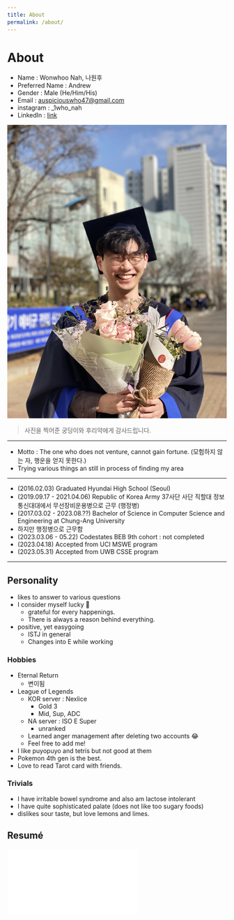 ```yaml
---
title: About
permalink: /about/
---
```


# About

- Name : Wonwhoo Nah, 나원후
- Preferred Name : Andrew
- Gender : Male (He/Him/His)
- Email : auspiciouswho47@gmail.com
- instagram : _1who_nah
- LinkedIn : [link](www.linkedin.com/in/wonwhoo-andrew-nah-1ba0b4248)

![](../assets/img/profile.JPG)  
> 사진을 찍어준 궁딩이와 후리약에게 감사드립니다.

---

- Motto : The one who does not venture, cannot gain fortune. (모험하지 않는 자, 행운을 얻지 못한다.)  
- Trying various things an still in process of finding my area

---

- (2016.02.03) Graduated Hyundai High School (Seoul)
- (2019.09.17 - 2021.04.06) Republic of Korea Army 37사단 사단 직할대 정보통신대대에서 무선장비운용병으로 근무 (행정병)
- (2017.03.02 - 2023.08.??) Bachelor of Science in Computer Science and Engineering at Chung-Ang University
- 하지만 행정병으로 근무함
- (2023.03.06 - 05.22) Codestates BEB 9th cohort : not completed
- (2023.04.18) Accepted from UCI MSWE program
- (2023.05.31) Accepted from UWB CSSE program

---

## Personality

- likes to answer to various questions
- I consider myself lucky :star2:
  - grateful for every happenings.
  - There is always a reason behind everything.
- positive, yet easygoing
  - ISTJ in general
  - Changes into E while working

### Hobbies

- Eternal Return
  - 변이됨
- League of Legends
  - KOR server : Nexlice
    - Gold 3
    - Mid, Sup, ADC
  - NA server : ISO E Super
    - unranked
  - Learned anger management after deleting two accounts :joy:
  - Feel free to add me!
- I like puyopuyo and tetris but not good at them
- Pokemon 4th gen is the best.
- Love to read Tarot card with friends.

### Trivials

- I have irritable bowel syndrome and also am lactose intolerant
- I have quite sophisticated palate (does not like too sugary foods)
- dislikes sour taste, but love lemons and limes.

## Resumé

![](../assets/img/Resumé.pdf)

<!-- ---
title: About
permalink: /about/
---

# About

This is a [starter template](https://vsoch.github.io/docsy-jekyll/) for a Docsy jekyll theme, based
on the Beautiful [Docsy](https://github.com/google/docsy) that renders with Hugo. This version is intended for
native deployment on GitHub pages. See the [repository]({{ site.repo }}) for more details.

## Support

If you need help, please don't hesitate to [open an issue](https://www.github.com/{{ site.github_user }}/{{ site.github_repo }}).
 -->
